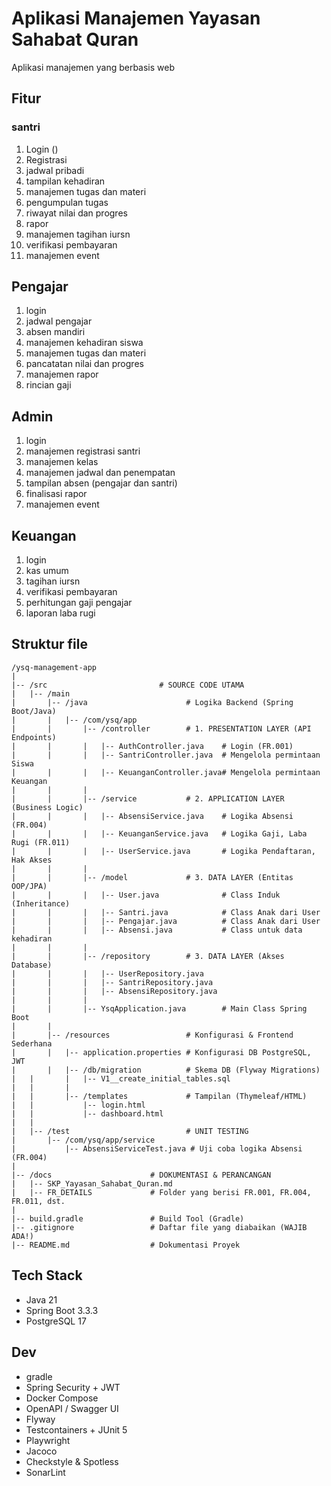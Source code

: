 # Aplikasi Manajemen Yayasan Sahabat Quran

Aplikasi manajemen yang berbasis web 

## Fitur 

### santri
1. Login ()
2. Registrasi 
3. jadwal pribadi
4. tampilan kehadiran
5. manajemen tugas dan materi
6. pengumpulan tugas
7. riwayat nilai dan progres
8. rapor
9. manajemen tagihan iursn
10. verifikasi pembayaran
11. manajemen event

## Pengajar
1. login
2. jadwal pengajar
3. absen mandiri
4. manajemen kehadiran siswa
5. manajemen tugas dan materi
6. pancatatan nilai dan progres
7. manajemen rapor
8. rincian gaji

## Admin
1. login
2. manajemen registrasi santri
3. manajemen kelas
4. manajemen jadwal dan penempatan
5. tampilan absen (pengajar dan santri)
6. finalisasi rapor
7. manajemen event

## Keuangan 
1. login
2. kas umum
3. tagihan iursn
4. verifikasi pembayaran
5. perhitungan gaji pengajar
6. laporan laba rugi 

## Struktur file
```
/ysq-management-app
|
|-- /src                         # SOURCE CODE UTAMA
|   |-- /main
|       |-- /java                      # Logika Backend (Spring Boot/Java)
|       |   |-- /com/ysq/app
|       |       |-- /controller        # 1. PRESENTATION LAYER (API Endpoints)
|       |       |   |-- AuthController.java    # Login (FR.001)
|       |       |   |-- SantriController.java  # Mengelola permintaan Siswa
|       |       |   |-- KeuanganController.java# Mengelola permintaan Keuangan
|       |       |
|       |       |-- /service           # 2. APPLICATION LAYER (Business Logic)
|       |       |   |-- AbsensiService.java    # Logika Absensi (FR.004)
|       |       |   |-- KeuanganService.java   # Logika Gaji, Laba Rugi (FR.011)
|       |       |   |-- UserService.java       # Logika Pendaftaran, Hak Akses
|       |       |
|       |       |-- /model             # 3. DATA LAYER (Entitas OOP/JPA)
|       |       |   |-- User.java              # Class Induk (Inheritance)
|       |       |   |-- Santri.java            # Class Anak dari User
|       |       |   |-- Pengajar.java          # Class Anak dari User
|       |       |   |-- Absensi.java           # Class untuk data kehadiran
|       |       |
|       |       |-- /repository        # 3. DATA LAYER (Akses Database)
|       |       |   |-- UserRepository.java
|       |       |   |-- SantriRepository.java
|       |       |   |-- AbsensiRepository.java
|       |       |
|       |       |-- YsqApplication.java        # Main Class Spring Boot
|       |
|       |-- /resources                 # Konfigurasi & Frontend Sederhana
|       |   |-- application.properties # Konfigurasi DB PostgreSQL, JWT
|       |   |-- /db/migration          # Skema DB (Flyway Migrations)
|   |       |   |-- V1__create_initial_tables.sql
|   |       |
|   |       |-- /templates             # Tampilan (Thymeleaf/HTML)
|   |           |-- login.html
|   |           |-- dashboard.html
|   |
|   |-- /test                          # UNIT TESTING
|       |-- /com/ysq/app/service
|           |-- AbsensiServiceTest.java # Uji coba logika Absensi (FR.004)
|
|-- /docs                      # DOKUMENTASI & PERANCANGAN
|   |-- SKP_Yayasan_Sahabat_Quran.md
|   |-- FR_DETAILS             # Folder yang berisi FR.001, FR.004, FR.011, dst.
|
|-- build.gradle               # Build Tool (Gradle)
|-- .gitignore                 # Daftar file yang diabaikan (WAJIB ADA!)
|-- README.md                  # Dokumentasi Proyek
```

## Tech Stack
- Java 21
- Spring Boot 3.3.3
- PostgreSQL 17

## Dev
- gradle
- Spring Security + JWT
- Docker Compose
- OpenAPI / Swagger UI
- Flyway
- Testcontainers + JUnit 5
- Playwright
- Jacoco
- Checkstyle & Spotless
- SonarLint
